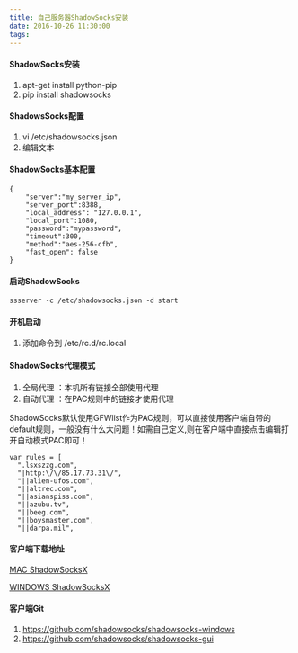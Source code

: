```yaml
---
title: 自己服务器ShadowSocks安装
date: 2016-10-26 11:30:00
tags:
---
```


#### ShadowSocks安装
1. apt-get install python-pip
2. pip install shadowsocks

#### ShadowsSocks配置
1. vi /etc/shadowsocks.json
2. 编辑文本

#### ShadowSocks基本配置

```
{
    "server":"my_server_ip",
    "server_port":8388,
    "local_address": "127.0.0.1",
    "local_port":1080,
    "password":"mypassword",
    "timeout":300,
    "method":"aes-256-cfb",
    "fast_open": false
}
```

#### 启动ShadowSocks
    
```
ssserver -c /etc/shadowsocks.json -d start
```

#### 开机启动
1. 添加命令到 /etc/rc.d/rc.local

#### ShadowSocks代理模式
1. 全局代理 ：本机所有链接全部使用代理
2. 自动代理 ：在PAC规则中的链接才使用代理

ShadowSocks默认使用GFWlist作为PAC规则，可以直接使用客户端自带的default规则，一般没有什么大问题！如需自己定义,则在客户端中直接点击编辑打开自动模式PAC即可！

```
var rules = [
  ".lsxszzg.com",
  "|http:\/\/85.17.73.31\/",
  "||alien-ufos.com",
  "||altrec.com",
  "||asianspiss.com",
  "||azubu.tv",
  "||beeg.com",
  "||boysmaster.com",
  "||darpa.mil",
```

#### 客户端下载地址

[MAC ShadowSocksX](http://webresources.b0.upaiyun.com/ShadowsocksX-2.6.3.dmg)

[WINDOWS ShadowSocksX](http://webresources.b0.upaiyun.com/Shadowsocks.exe)

#### 客户端Git
 1. https://github.com/shadowsocks/shadowsocks-windows
 2. https://github.com/shadowsocks/shadowsocks-gui




